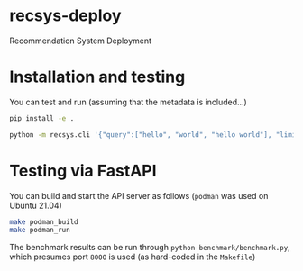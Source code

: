 # recsys-deploy

Recommendation System Deployment

# Installation and testing

You can test and run (assuming that the metadata is included...)

```sh
pip install -e .
```

```sh
python -m recsys.cli '{"query":["hello", "world", "hello world"], "limit": 5}'
```

# Testing via FastAPI

You can build and start the API server as follows (`podman` was used on Ubuntu 21.04)

```sh
make podman_build
make podman_run
```

The benchmark results can be run through `python benchmark/benchmark.py`, which presumes port `8000` is used (as hard-coded in the `Makefile`)
